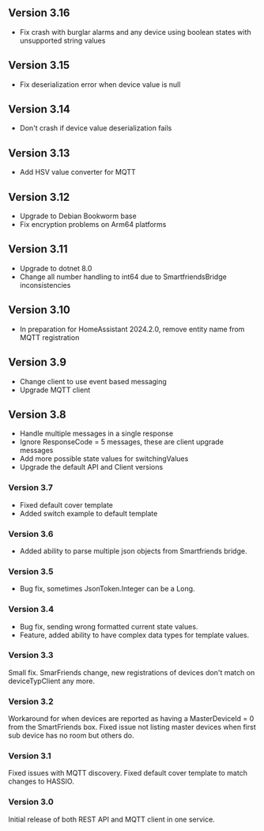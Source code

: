 ## Version 3.16
- Fix crash with burglar alarms and any device using boolean states with unsupported string values

## Version 3.15
- Fix deserialization error when device value is null

## Version 3.14
- Don't crash if device value deserialization fails

## Version 3.13
- Add HSV value converter for MQTT

## Version 3.12
- Upgrade to Debian Bookworm base
- Fix encryption problems on Arm64 platforms

## Version 3.11
- Upgrade to dotnet 8.0
- Change all number handling to int64 due to SmartfriendsBridge inconsistencies

## Version 3.10
- In preparation for HomeAssistant 2024.2.0, remove entity name from MQTT registration

## Version 3.9

- Change client to use event based messaging
- Upgrade MQTT client

## Version 3.8

- Handle multiple messages in a single response
- Ignore ResponseCode = 5 messages, these are client upgrade messages
- Add more possible state values for switchingValues
- Upgrade the default API and Client versions

### Version 3.7

- Fixed default cover template
- Added switch example to default template

### Version 3.6

- Added ability to parse multiple json objects from Smartfriends bridge.

### Version 3.5

- Bug fix, sometimes JsonToken.Integer can be a Long.

### Version 3.4

- Bug fix, sending wrong formatted current state values.
- Feature, added ability to have complex data types for template values.

### Version 3.3

Small fix. SmarFriends change, new registrations of devices don't match on deviceTypClient any more.

### Version 3.2

Workaround for when devices are reported as having a MasterDeviceId = 0 from the SmartFriends box.
Fixed issue not listing master devices when first sub device has no room but others do.

### Version 3.1

Fixed issues with MQTT discovery.
Fixed default cover template to match changes to HASSIO.

### Version 3.0

Initial release of both REST API and MQTT client in one service.